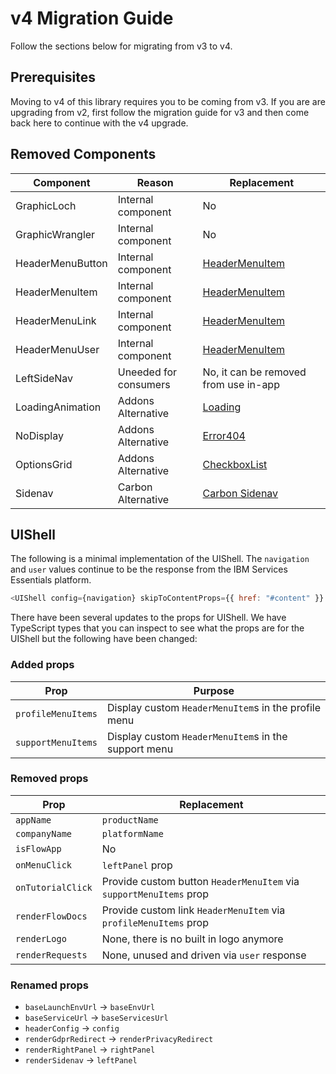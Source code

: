 # v4 Migration Guide

Follow the sections below for migrating from v3 to v4.

## Prerequisites

Moving to v4 of this library requires you to be coming from v3. If you are are upgrading from v2, first follow the migration guide for v3 and then come back here to continue with the v4 upgrade.

## Removed Components

| Component        | Reason                | Replacement                                                                                                       |
| ---------------- | --------------------- | ----------------------------------------------------------------------------------------------------------------- |
| GraphicLoch      | Internal component    | No                                                                                                                |
| GraphicWrangler  | Internal component    | No                                                                                                                |
| HeaderMenuButton | Internal component    | [HeaderMenuItem](https://carbon-addons-boomerang-react.netlify.app/?path=/story/platform-headermenuitem--default) |
| HeaderMenuItem   | Internal component    | [HeaderMenuItem](https://carbon-addons-boomerang-react.netlify.app/?path=/story/platform-headermenuitem--default) |
| HeaderMenuLink   | Internal component    | [HeaderMenuItem](https://carbon-addons-boomerang-react.netlify.app/?path=/story/platform-headermenuitem--default) |
| HeaderMenuUser   | Internal component    | [HeaderMenuItem](https://carbon-addons-boomerang-react.netlify.app/?path=/story/platform-headermenuitem--default) |
| LeftSideNav      | Uneeded for consumers | No, it can be removed from use in-app                                                                             |
| LoadingAnimation | Addons Alternative    | [Loading](https://carbon-addons-boomerang-react.netlify.app/?path=/story/components-loading--default)             |
| NoDisplay        | Addons Alternative    | [Error404](https://carbon-addons-boomerang-react.netlify.app/?path=/story/errors-error404--boomerang)             |
| OptionsGrid      | Addons Alternative    | [CheckboxList](https://carbon-addons-boomerang-react.netlify.app/?path=/story/inputs-checkboxlist--default)       |
| Sidenav          | Carbon Alternative    | [Carbon Sidenav](https://react.carbondesignsystem.com/?path=/story/components-ui-shell--fixed-side-nav)           |

## UIShell

The following is a minimal implementation of the UIShell. The `navigation` and `user` values continue to be the response from the IBM Services Essentials platform.

```js
<UIShell config={navigation} skipToContentProps={{ href: "#content" }} user={user} />
```

There have been several updates to the props for UIShell. We have TypeScript types that you can inspect to see what the props are for the UIShell but the following have been changed:

### Added props

| Prop               | Purpose                                              |
| ------------------ | ---------------------------------------------------- |
| `profileMenuItems` | Display custom `HeaderMenuItem`s in the profile menu |
| `supportMenuItems` | Display custom `HeaderMenuItem`s in the support menu |

### Removed props

| Prop              | Replacement                                                        |
| ----------------- | ------------------------------------------------------------------ |
| `appName`         | `productName`                                                      |
| `companyName`     | `platformName`                                                     |
| `isFlowApp`       | No                                                                 |
| `onMenuClick`     | `leftPanel` prop                                                   |
| `onTutorialClick` | Provide custom button `HeaderMenuItem` via `supportMenuItems` prop |
| `renderFlowDocs`  | Provide custom link `HeaderMenuItem` via `profileMenuItems` prop   |
| `renderLogo`      | None, there is no built in logo anymore                            |
| `renderRequests`  | None, unused and driven via `user` response                        |

### Renamed props

- `baseLaunchEnvUrl` -> `baseEnvUrl`
- `baseServiceUrl` -> `baseServicesUrl`
- `headerConfig` -> `config`
- `renderGdprRedirect` -> `renderPrivacyRedirect`
- `renderRightPanel` -> `rightPanel`
- `renderSidenav` -> `leftPanel`
